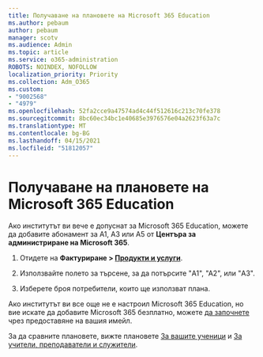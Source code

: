 ```yaml
---
title: Получаване на плановете на Microsoft 365 Education
ms.author: pebaum
author: pebaum
manager: scotv
ms.audience: Admin
ms.topic: article
ms.service: o365-administration
ROBOTS: NOINDEX, NOFOLLOW
localization_priority: Priority
ms.collection: Adm_O365
ms.custom:
- "9002568"
- "4979"
ms.openlocfilehash: 52fa2cce9a47574ad4c44f512616c213c70fe378
ms.sourcegitcommit: 8bc60ec34bc1e40685e3976576e04a2623f63a7c
ms.translationtype: MT
ms.contentlocale: bg-BG
ms.lasthandoff: 04/15/2021
ms.locfileid: "51812057"
---
```

# <a name="get-the-microsoft-365-education-plans"></a>Получаване на плановете на Microsoft 365 Education

Ако институтът ви вече е допуснат за Microsoft 365 Education, можете да добавите абонамент за А1, A3 или A5 от **Центъра за администриране на Microsoft 365**. 

1. Отидете на **Фактуриране > [Продукти и услуги](https://go.microsoft.com/fwlink/p/?linkid=868433)**.

2. Използвайте полето за търсене, за да потърсите "A1", "A2", или "A3".

3. Изберете броя потребители, които ще използват плана.

Ако институтът ви все още не е настроил Microsoft 365 Education, но вие искате да добавите Microsoft 365 безплатно, можете [да започнете](https://www.microsoft.com/education/products/office) чрез предоставяне на вашия имейл.

 За да сравните плановете, вижте плановете [За вашите ученици](https://www.microsoft.com/microsoft-365/academic/compare-office-365-education-plans?activetab=tab:primaryr1) и [За учители, преподаватели и служители](https://www.microsoft.com/microsoft-365/academic/compare-office-365-education-plans?activetab=tab:primaryr2).
